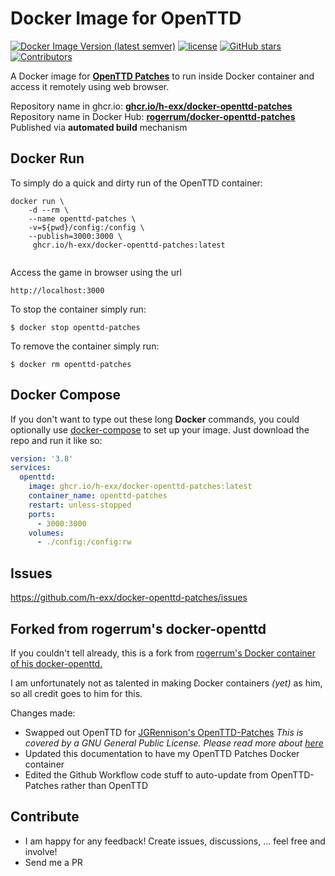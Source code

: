 # Docker Image for OpenTTD

[![Docker Image Version (latest semver)](https://img.shields.io/docker/v/rogerrum/docker-openttd?sort=semver)](https://hub.docker.com/r/rogerrum/docker-openttd/tags)
[![license](https://img.shields.io/github/license/rogerrum/docker-openttd)](https://github.com/rogerrum/docker-openttd/blob/main/LICENSE)
[![GitHub stars](https://img.shields.io/github/stars/rogerrum/docker-openttd.svg)](https://github.com/rogerrum/docker-openttd)
[![Contributors](https://img.shields.io/github/contributors/rogerrum/docker-openttd.svg)](https://github.com/rogerrum/docker-openttd/graphs/contributors)


A Docker image for **[OpenTTD Patches](https://github.com/JGRennison/OpenTTD-patche)** to run inside Docker container and access it remotely using web browser.

Repository name in ghcr.io: **[ghcr.io/h-exx/docker-openttd-patches](https://ghcr.io/rogerrum/docker-openttd)**  
Repository name in Docker Hub: **[rogerrum/docker-openttd-patches](https://hub.docker.com/r/rogerrum/docker-openttd/)**  
Published via **automated build** mechanism  

## Docker Run
To simply do a quick and dirty run of the OpenTTD container:
```
docker run \
    -d --rm \
    --name openttd-patches \
    -v=${pwd}/config:/config \
    --publish=3000:3000 \
     ghcr.io/h-exx/docker-openttd-patches:latest
  
```
Access the game in browser using the url
```
http://localhost:3000
```
To stop the container simply run:
```
$ docker stop openttd-patches
```
To remove the container simply run:
```
$ docker rm openttd-patches
```

## Docker Compose
If you don't want to type out these long **Docker** commands, you could
optionally use [docker-compose](https://docs.docker.com/compose/) to set up your
image. Just download the repo and run it like so:

```yaml
version: '3.8'
services:
  openttd:
    image: ghcr.io/h-exx/docker-openttd-patches:latest
    container_name: openttd-patches
    restart: unless-stopped
    ports:
      - 3000:3000
    volumes:
      - ./config:/config:rw
```

## Issues
https://github.com/h-exx/docker-openttd-patches/issues

## Forked from rogerrum's docker-openttd
If you couldn't tell already, this is a fork from [rogerrum's Docker container of his docker-openttd.](https://github.com/rogerrum/docker-openttd)

I am unfortunately not as talented in making Docker containers *(yet)* as him, so all credit goes to him for this.

Changes made:
- Swapped out OpenTTD for [JGRennison's OpenTTD-Patches](https://github.com/JGRennison/OpenTTD-patches) *This is covered by a GNU General Public License. Please read more about [here](https://github.com/JGRennison/OpenTTD-patches?tab=License-1-ov-file#:~:text=readme%20for%20details-,GNU%20General%20Public%20License,-Version%202%2C%20June)*
- Updated this documentation to have my OpenTTD Patches Docker container
- Edited the Github Workflow code stuff to auto-update from OpenTTD-Patches rather than OpenTTD

## Contribute
* I am happy for any feedback! Create issues, discussions, ... feel free and involve!
* Send me a PR
